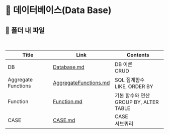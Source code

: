 # 📜 데이터베이스(Data Base)



## 🛒 폴더 내 파일

<br/>

| Title               | Link                                             | Contents                                    |
| ------------------- | ------------------------------------------------ | ------------------------------------------- |
| DB                  | [Database.md](./Database.md)                     | DB 이론<br />CRUD                           |
| Aggregate Functions | [AggregateFunctions.md](./AggregateFunctions.md) | SQL 집계함수<br />LIKE, ORDER BY            |
| Function            | [Function.md](./Function.md)                     | 기본 함수와 연산<br />GROUP BY, ALTER TABLE |
| CASE                | [CASE.md](./CASE.md)                             | CASE<br />서브쿼리                          |
